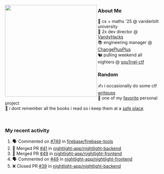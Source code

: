 <!-- 
Hey what are you doing here? 
I admire your curiosity tho
Shoot me an email (zinean00 at gmail dot com)
Let's connect! 
-->

<p float="left">
  <img src='https://imgur.com/nGM66Ev.png' width='300' align="left">
  <p>
    
  <h3>About Me</h3>
  🏫 cs + maths '25 @ vanderbilt university <br>
  🌊 2x dev director @ <a href="https://github.com/vandyhacks">VandyHacks</a> <br>
  📚 engineering manager @ <a href="https://github.com/changeplusplusvandy">ChangePlusPlus<a> <br>
  🐿 pulling weekend all nighters @ <a href="https://github.com/squ1rrel-ctf">squ1rrel-ctf</a> <br>
  
  <h3>Random</h3>
  ✍️ i occasionally do some ctf <a href="https://squ1rrel.dev/author/zineanteoh">writeups</a> <br>
  📱 one of my <a href="https://github.com/zineanteoh/vinkybox-app">favorite</a> personal project<br>
  📖 i dont remember all the books i read so i keep them at a <a href="https://www.goodreads.com/user/show/80901669-zi">safe place</a>
  </p>
  
</p>

<br>
<!-- <i>generated by <a href="https://labs.openai.com/s/0hW1r6PFYo3Zh0a7UoxK2AMp" target="_blank">dall-e 2</a></i> -->

<h3>My recent activity</h3>

<!--START_SECTION:activity-->
1. 🗣 Commented on [#749](https://github.com/firebase/firebase-tools/issues/749) in [firebase/firebase-tools](https://github.com/firebase/firebase-tools)
2. 🎉 Merged PR [#41](https://github.com/nightlight-app/nightlight-backend/pull/41) in [nightlight-app/nightlight-backend](https://github.com/nightlight-app/nightlight-backend)
3. 🎉 Merged PR [#49](https://github.com/nightlight-app/nightlight-frontend/pull/49) in [nightlight-app/nightlight-frontend](https://github.com/nightlight-app/nightlight-frontend)
4. 🗣 Commented on [#49](https://github.com/nightlight-app/nightlight-frontend/issues/49) in [nightlight-app/nightlight-frontend](https://github.com/nightlight-app/nightlight-frontend)
5. ❌ Closed PR [#39](https://github.com/nightlight-app/nightlight-backend/pull/39) in [nightlight-app/nightlight-backend](https://github.com/nightlight-app/nightlight-backend)
<!--END_SECTION:activity-->
